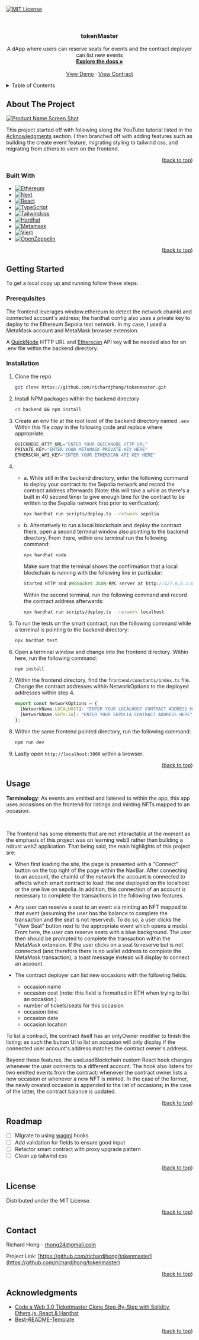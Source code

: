 <a name="readme-top"></a>

<!-- PROJECT SHIELDS -->

[![MIT License][license-shield]][license-url]

<!-- PROJECT LOGO -->
<br />
<div align="center">

<h3 align="center">tokenMaster</h3>

  <p align="center">
    A dApp where users can reserve seats for events and the contract deployer can list new events
    <br />
    <a href="https://github.com/richardjhong/tokenmaster"><strong>Explore the docs »</strong></a>
    <br />
    <br />
    <a href="https://tokenmaster-blockchain.vercel.app/">View Demo</a>
    ·
    <a href="https://sepolia.etherscan.io/address/0x9F3C98fAc3410156ce5F62C8ceDBb84d3F6BB405">View Contract</a>
  </p>
</div>

<!-- TABLE OF CONTENTS -->
<details>
  <summary>Table of Contents</summary>
  <ol>
    <li>
      <a href="#about-the-project">About The Project</a>
      <ul>
        <li><a href="#built-with">Built With</a></li>
      </ul>
    </li>
    <li>
      <a href="#getting-started">Getting Started</a>
      <ul>
        <li><a href="#prerequisites">Prerequisites</a></li>
        <li><a href="#installation">Installation</a></li>
      </ul>
    </li>
    <li><a href="#usage">Usage</a></li>
    <li><a href="#roadmap">Roadmap</a></li>
    <li><a href="#license">License</a></li>
    <li><a href="#contact">Contact</a></li>
    <li><a href="#acknowledgments">Acknowledgments</a></li>
  </ol>
</details>

<!-- ABOUT THE PROJECT -->

## About The Project

[![Product Name Screen Shot][product-screenshot]]()

This project started off with following along the YouTube tutorial listed in the <a href="#acknowledgments">Acknowledgments</a> section. I then branched off with adding features such as building the create event feature, migrating styling to tailwind css, and migrating from ethers to viem on the frontend. 

<p align="right">(<a href="#readme-top">back to top</a>)</p>

### Built With

- [![Ethereum][Ethereum]][Ethereum-url]
- [![Next][Next.js]][Next-url]
- [![React][React.js]][React-url]
- [![TypeScript][TypeScript.js]][TypeScript-url]
- [![Tailwindcss][Tailwindcss]][Tailwindcss-url]
- [![Hardhat][Hardhat.js]][Hardhat-url]
- [![Metamask][Metamask.js]][Metamask-url]
- [![Viem][Viem.sh]][Viem-url]
- [![OpenZeppelin][OpenZeppelin]][OpenZeppelin-url]

<p align="right">(<a href="#readme-top">back to top</a>)</p>

<!-- GETTING STARTED -->

## Getting Started

To get a local copy up and running follow these steps:

### Prerequisites

The frontend leverages window.ethereum to detect the network chainId and connected account's address; the hardhat config also uses a private key to deploy to the Ethereum Sepolia test network. In my case, I used a MetaMask account and MetaMask browser extension. 

A [QuickNode](https://www.quicknode.com/) HTTP URL and [Etherscan](https://etherscan.io/) API key will be needed also for an .env file within the backend directory.

### Installation

1. Clone the repo
   ```sh
   git clone https://github.com/richardjhong/tokenmaster.git
   ```
2. Install NPM packages within the backend directory
   ```sh
   cd backend && npm install
   ```
3. Create an env file at the root level of the backend directory named `.env`
   Within this file copy in the following code and replace where appropriate.

   ```js
   QUICKNODE_HTTP_URL="ENTER YOUR QUICKNODE HTTP URL"
   PRIVATE_KEY="ENTER YOUR METAMASK PRIVATE KEY HERE"
   ETHERSCAN_API_KEY="ENTER YOUR ETHERSCAN API KEY HERE"
   ```

4. * a. While still in the backend directory, enter the following command to deploy your contract to the Sepolia network and record the contract address afterwards (Note: this will take a while as there's a built in 40 second timer to give enough time for the contract to be written to the Sepolia network first prior to verification):

      ```sh
      npx hardhat run scripts/deploy.ts --network sepolia
      ```
   * b. Alternatively to run a local blockchain and deploy the contract there, open a second terminal window also pointing to the backend directory. From there, within one terminal run the following command:
      ```sh
      npx hardhat node
      ```
      Make sure that the terminal shows the confirmation that a local blockchain is running with the following line in particular:

      ```js
      Started HTTP and WebSocket JSON-RPC server at http://127.0.0.1:8545/
      ```
      
      Within the second terminal, run the following command and record the contract address afterwards: 
      ```sh
      npx hardhat run scripts/deploy.ts --network localhost
      ```

5. To run the tests on the smart contract, run the following command while a terminal is pointing to the backend directory:
    ```sh
    npx hardhat test
    ```
  
6. Open a terminal window and change into the frontend directory. Within here, run the following command:
    ```sh
    npm install
    ```

7. Within the frontend directory, find the `frontend/constants/index.ts` file. Change the contract addresses within NetworkOptions to the deployed addresses within step 4. 
    ```js
    export const NetworkOptions = {
      [NetworkName.LOCALHOST]: "ENTER YOUR LOCALHOST CONTRACT ADDRESS HERE",
      [NetworkName.SEPOLIA]: "ENTER YOUR SEPOLIA CONTRACT ADDRESS HERE",
    };
    ```

8. Within the same frontend pointed directory, run the following command:
    ```sh
    npm run dev
    ```

9. Lastly open `http://localhost:3000` within a browser.

<p align="right">(<a href="#readme-top">back to top</a>)</p>

<!-- USAGE EXAMPLES -->

## Usage

**Terminology**: As events are emitted and listened to within the app, this app uses *occasions* on the frontend for listings and minting NFTs mapped to an occasion.

<br>

The frontend has some elements that are not interactable at the moment as the emphasis of this project was on learning web3 rather than building a robust web2 application. That being said, the main highlights of this project are:

* When first loading the site, the page is presented with a "Connect" button on the top right of the page within the NavBar. After connecting to an account, the chainId of the network the account is connected to affects which smart contract to load: the one deployed on the localhost or the one live on sepolia. In addition, this connection of an account is necessary to complete the transactions in the following two features.

* Any user can reserve a seat to an event via minting an NFT mapped to that event (assuming the user has the balance to complete the transaction and the seat is not reserved). To do so, a user clicks the "View Seat" button next to the appropriate event which opens a modal. From here, the user can reserve seats with a blue background. The user then should be prompted to complete the transaction within the MetaMask extension. If the user clicks on a seat to reserve but is not connected (and therefore there is no wallet address to complete the MetaMask transaction), a toast message instead will display to connect an account.

* The contract deployer can list new occasions with the following fields:
  - occasion name
  - occasion cost (note: this field is formatted in ETH when trying to list an occasion.)
  - number of tickets/seats for this occasion
  - occasion time
  - occasion date
  - occasion location


To list a contract, the contract itself has an onlyOwner modifier to finish the listing; as such the button UI to list an occasion will only display if the connected user account's address matches the contract owner's address. 

Beyond these features, the useLoadBlockchain custom React hook changes whenever the user connects to a different account. The hook also listens for two emitted events from the contract: whenever the contract owner lists a new occasion or whenever a new NFT is minted. In the case of the former, the newly created occasion is appended to the list of occasions; in the case of the latter, the contract balance is updated. 

<p align="right">(<a href="#readme-top">back to top</a>)</p>

<!-- ROADMAP -->

## Roadmap

* [ ] Migrate to using [wagmi](https://wagmi.sh/) hooks
* [ ] Add validation for fields to ensure good input
* [ ] Refactor smart contract with proxy upgrade pattern
* [ ] Clean up tailwind css

<p align="right">(<a href="#readme-top">back to top</a>)</p>

<!-- LICENSE -->

## License

Distributed under the MIT License.

<p align="right">(<a href="#readme-top">back to top</a>)</p>

<!-- CONTACT -->

## Contact

Richard Hong - rhong24@gmail.com

Project Link: [https://github.com/richardjhong/tokenmaster](https://github.com/richardjhong/tokenmaster)

<p align="right">(<a href="#readme-top">back to top</a>)</p>

<!-- ACKNOWLEDGMENTS -->

## Acknowledgments

- [Code a Web 3.0 Ticketmaster Clone Step-By-Step with Solidity, Ethers.js, React & Hardhat](https://www.youtube.com/watch?v=_H9Qppf13GI&ab_channel=DappUniversity)
- [Best-README-Template](https://github.com/othneildrew/Best-README-Template)
<p align="right">(<a href="#readme-top">back to top</a>)</p>

<!-- MARKDOWN LINKS & IMAGES -->

[contributors-shield]: https://img.shields.io/github/contributors/richardjhong/tokenmaster.svg?style=for-the-badge
[contributors-url]: https://github.com/richardjhong/tokenmaster/graphs/contributors
[forks-shield]: https://img.shields.io/github/forks/richardjhong/tokenmaster.svg?style=for-the-badge
[forks-url]: https://github.com/richardjhong/tokenmaster/network/members
[stars-shield]: https://img.shields.io/github/stars/richardjhong/tokenmaster.svg?style=for-the-badge
[stars-url]: https://github.com/richardjhong/tokenmaster/stargazers
[issues-shield]: https://img.shields.io/github/issues/richardjhong/tokenmaster.svg?style=for-the-badge
[issues-url]: https://github.com/richardjhong/tokenmaster/issues
[license-shield]: https://img.shields.io/badge/License-MIT-yellow.svg
[license-url]: https://opensource.org/licenses/MIT
[linkedin-shield]: https://img.shields.io/badge/-LinkedIn-black.svg?style=for-the-badge&logo=linkedin&colorB=555
[linkedin-url]: https://linkedin.com/in/linkedin_username
[product-screenshot]: ./assets/event_page.png
[Next.js]: https://img.shields.io/badge/next.js-000000?style=for-the-badge&logo=nextdotjs&logoColor=white
[Next-url]: https://nextjs.org/
[React.js]: https://img.shields.io/badge/React-20232A?style=for-the-badge&logo=react&logoColor=61DAFB
[React-url]: https://reactjs.org/
[Ethereum]: https://img.shields.io/badge/ethereum-%23222222?style=for-the-badge&logo=ethereum
[Ethereum-url]: https://ethereum.org/en/
[Hardhat.js]: https://img.shields.io/badge/hardhat-js
[Hardhat-url]: https://hardhat.org/
[Metamask.js]: https://img.shields.io/badge/metamask-orange
[Metamask-url]: https://metamask.io/
[TypeScript.js]: https://img.shields.io/badge/TypeScript-blue?style=for-the-badge&logo=typescript&logoColor=white
[TypeScript-url]: https://www.typescriptlang.org/
[Tailwindcss]: https://img.shields.io/badge/tailwindcss-white?style=for-the-badge&logo=tailwindcss&logoColor=39BDF8&color=0B1120
[Tailwindcss-url]: https://tailwindcss.com/
[Viem.sh]: https://img.shields.io/badge/viem-sh?color=1E1E20
[Viem-url]: https://viem.sh/
[OpenZeppelin]: https://img.shields.io/badge/OpenZeppelin-white
[OpenZeppelin-url]: https://www.openzeppelin.com/
